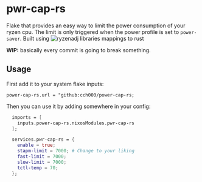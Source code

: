 # pwr-cap-rs

Flake that provides an easy way to limit the power consumption of your ryzen cpu.
The limit is only triggered when the power profile is set to `power-saver`.
Built using ![ryzenadj libraries mappings to rust](https://crates.io/crates/libryzenadj)

**WIP:** basically every commit is going to break something.

## Usage

First add it to your system flake inputs:

`power-cap-rs.url = "github:cch000/power-cap-rs;`

Then you can use it by adding somewhere in your config:

```nix
  imports = [
    inputs.power-cap-rs.nixosModules.pwr-cap-rs
  ];

  services.pwr-cap-rs = {
    enable = true;
    stapm-limit = 7000; # Change to your liking
    fast-limit = 7000;
    slow-limit = 7000;
    tctl-temp = 70;
  };

```